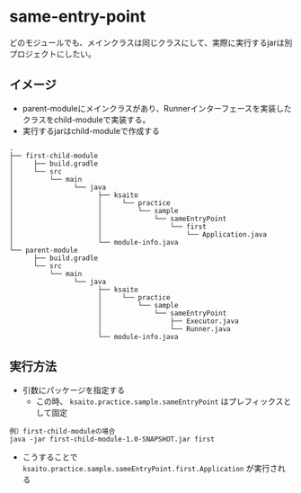 # same-entry-point

どのモジュールでも、メインクラスは同じクラスにして、実際に実行するjarは別プロジェクトにしたい。

## イメージ

- parent-moduleにメインクラスがあり、Runnerインターフェースを実装したクラスをchild-moduleで実装する。
- 実行するjarはchild-moduleで作成する

```
.
├── first-child-module
│     ├── build.gradle
│     └── src
│         └── main
│               └── java
│                     ├── ksaito
│                     │     └── practice
│                     │         └── sample
│                     │             └── sameEntryPoint
│                     │                 └── first
│                     │                     └── Application.java
│                     └── module-info.java
└── parent-module
      ├── build.gradle
      └── src
          └── main
                └── java
                      ├── ksaito
                      │     └── practice
                      │         └── sample
                      │             └── sameEntryPoint
                      │                 ├── Executor.java
                      │                 └── Runner.java
                      └── module-info.java
```

## 実行方法

- 引数にパッケージを指定する
  - この時、 `ksaito.practice.sample.sameEntryPoint` はプレフィックスとして固定

```
例）first-child-moduleの場合
java -jar first-child-module-1.0-SNAPSHOT.jar first
```

- こうすることで `ksaito.practice.sample.sameEntryPoint.first.Application` が実行される
